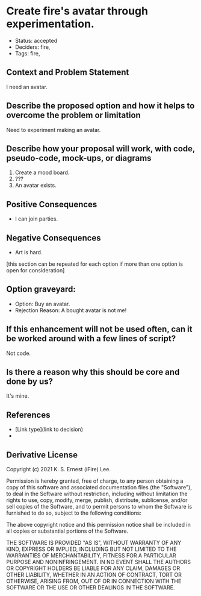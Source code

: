 # Create fire's avatar through experimentation.

- Status: accepted <!-- draft | rejected | accepted | deprecated | superseded by -->
- Deciders: fire,
- Tags: fire,

## Context and Problem Statement

I need an avatar.

## Describe the proposed option and how it helps to overcome the problem or limitation

Need to experiment making an avatar.

## Describe how your proposal will work, with code, pseudo-code, mock-ups, or diagrams

1. Create a mood board.
1. ???
1. An avatar exists.

## Positive Consequences <!-- optional -->

- I can join parties.

## Negative Consequences <!-- optional -->

- Art is hard.

[this section can be repeated for each option if more than one option is open for consideration]

## Option graveyard: <!-- same as above -->

- Option: Buy an avatar.
- Rejection Reason: A bought avatar is not me!

## If this enhancement will not be used often, can it be worked around with a few lines of script?

Not code.

## Is there a reason why this should be core and done by us?

It's mine.

## References <!-- optional -->

- [Link type](link to decision) <!-- example: Refined by [xxx](yyyymmdd-xxx.md) -->
- <!-- numbers of links can vary -->

## Derivative License

Copyright (c) 2021 K. S. Ernest (iFire) Lee.

Permission is hereby granted, free of charge, to any person obtaining a copy
of this software and associated documentation files (the "Software"), to deal
in the Software without restriction, including without limitation the rights
to use, copy, modify, merge, publish, distribute, sublicense, and/or sell
copies of the Software, and to permit persons to whom the Software is
furnished to do so, subject to the following conditions:

The above copyright notice and this permission notice shall be included in all
copies or substantial portions of the Software.

THE SOFTWARE IS PROVIDED "AS IS", WITHOUT WARRANTY OF ANY KIND, EXPRESS OR
IMPLIED, INCLUDING BUT NOT LIMITED TO THE WARRANTIES OF MERCHANTABILITY,
FITNESS FOR A PARTICULAR PURPOSE AND NONINFRINGEMENT. IN NO EVENT SHALL THE
AUTHORS OR COPYRIGHT HOLDERS BE LIABLE FOR ANY CLAIM, DAMAGES OR OTHER
LIABILITY, WHETHER IN AN ACTION OF CONTRACT, TORT OR OTHERWISE, ARISING FROM,
OUT OF OR IN CONNECTION WITH THE SOFTWARE OR THE USE OR OTHER DEALINGS IN THE
SOFTWARE.
